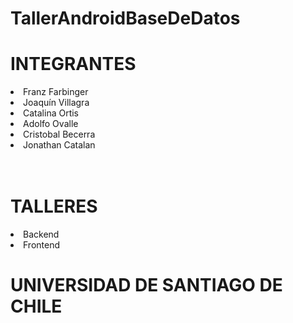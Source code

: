# TallerAndroidBaseDeDatos

<h1>INTEGRANTES</h1>
<li> Franz Farbinger</li>
<li> Joaquín Villagra</li>
<li> Catalina Ortis</li>
<li> Adolfo Ovalle</li>
<li> Cristobal Becerra</li>
<li> Jonathan Catalan</li>
<br><br>
<h1> TALLERES</h1>

<li>Backend </li> 
<li>Frontend </li>


<h1> UNIVERSIDAD DE SANTIAGO DE CHILE</h1>


